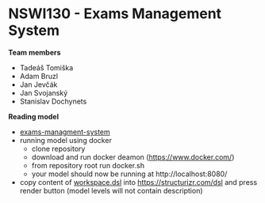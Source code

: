 # NSWI130 - Exams Management System

**Team members**
- Tadeáš Tomiška
- Adam Bruzl
- Jan Jevčák
- Jan Svojanský
- Stanislav Dochynets


**Reading model**
- [exams-managment-system](lab03/documentation.html)
- running model using docker
    - clone repository
    - download and run docker deamon (https://www.docker.com/)
    - from repository root run docker.sh
    - your model should now be running at http://localhost:8080/
- copy content of [workspace.dsl](workspace.dsl) into https://structurizr.com/dsl and press render button (model levels will not contain description)